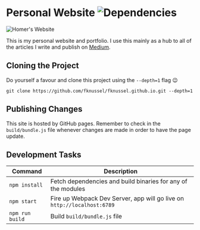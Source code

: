 # Personal Website ![Dependencies](https://david-dm.org/fknussel/fknussel.github.io/dev-status.svg)

![Homer's Website](http://i.imgur.com/azf3acH.gif)

This is my personal website and portfolio. I use this mainly as a hub to all of the articles I write and publish on [Medium](https://medium.com/@fknussel).

## Cloning the Project

Do yourself a favour and clone this project using the `--depth=1` flag 😉

```
git clone https://github.com/fknussel/fknussel.github.io.git --depth=1
```

## Publishing Changes

This site is hosted by GitHub pages. Remember to check in the `build/bundle.js` file whenever changes are made in order to have the page update.

## Development Tasks

| Command | Description |
|---------|-------------|
| `npm install` | Fetch dependencies and build binaries for any of the modules |
| `npm start` | Fire up Webpack Dev Server, app will go live on `http://localhost:6789` |
| `npm run build` | Build `build/bundle.js` file |
